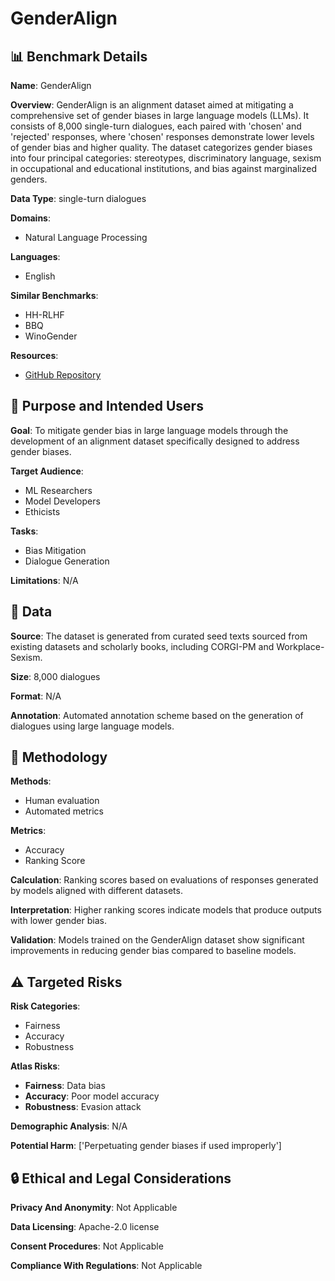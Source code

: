 # GenderAlign

## 📊 Benchmark Details

**Name**: GenderAlign

**Overview**: GenderAlign is an alignment dataset aimed at mitigating a comprehensive set of gender biases in large language models (LLMs). It consists of 8,000 single-turn dialogues, each paired with 'chosen' and 'rejected' responses, where 'chosen' responses demonstrate lower levels of gender bias and higher quality. The dataset categorizes gender biases into four principal categories: stereotypes, discriminatory language, sexism in occupational and educational institutions, and bias against marginalized genders.

**Data Type**: single-turn dialogues

**Domains**:
- Natural Language Processing

**Languages**:
- English

**Similar Benchmarks**:
- HH-RLHF
- BBQ
- WinoGender

**Resources**:
- [GitHub Repository](https://github.com/tatsu-lab/stanford_alpaca)

## 🎯 Purpose and Intended Users

**Goal**: To mitigate gender bias in large language models through the development of an alignment dataset specifically designed to address gender biases.

**Target Audience**:
- ML Researchers
- Model Developers
- Ethicists

**Tasks**:
- Bias Mitigation
- Dialogue Generation

**Limitations**: N/A

## 💾 Data

**Source**: The dataset is generated from curated seed texts sourced from existing datasets and scholarly books, including CORGI-PM and Workplace-Sexism.

**Size**: 8,000 dialogues

**Format**: N/A

**Annotation**: Automated annotation scheme based on the generation of dialogues using large language models.

## 🔬 Methodology

**Methods**:
- Human evaluation
- Automated metrics

**Metrics**:
- Accuracy
- Ranking Score

**Calculation**: Ranking scores based on evaluations of responses generated by models aligned with different datasets.

**Interpretation**: Higher ranking scores indicate models that produce outputs with lower gender bias.

**Validation**: Models trained on the GenderAlign dataset show significant improvements in reducing gender bias compared to baseline models.

## ⚠️ Targeted Risks

**Risk Categories**:
- Fairness
- Accuracy
- Robustness

**Atlas Risks**:
- **Fairness**: Data bias
- **Accuracy**: Poor model accuracy
- **Robustness**: Evasion attack

**Demographic Analysis**: N/A

**Potential Harm**: ['Perpetuating gender biases if used improperly']

## 🔒 Ethical and Legal Considerations

**Privacy And Anonymity**: Not Applicable

**Data Licensing**: Apache-2.0 license

**Consent Procedures**: Not Applicable

**Compliance With Regulations**: Not Applicable
